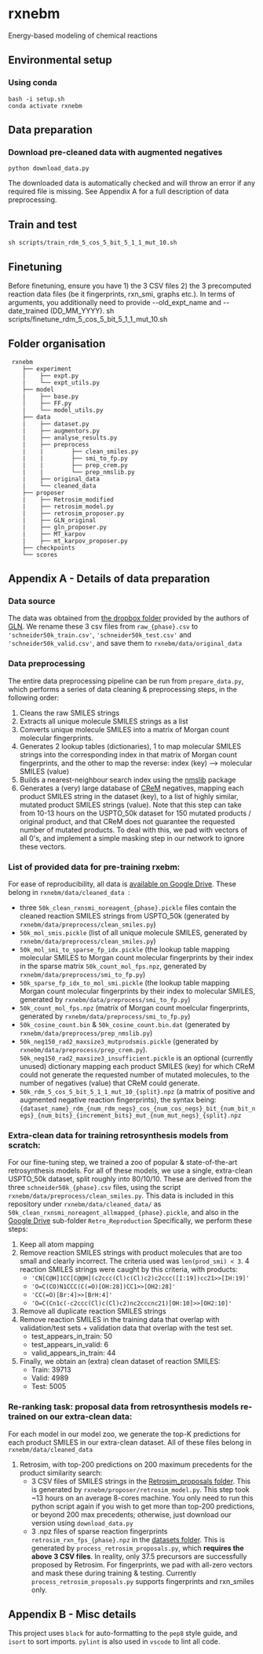 # rxnebm
Energy-based modeling of chemical reactions

## Environmental setup
### Using conda
    bash -i setup.sh
    conda activate rxnebm

## Data preparation
### Download pre-cleaned data with augmented negatives
    python download_data.py

The downloaded data is automatically checked and will throw an error if any required file is missing.
See Appendix A for a full description of data preprocessing.
 
## Train and test
    sh scripts/train_rdm_5_cos_5_bit_5_1_1_mut_10.sh
 
## Finetuning
Before finetuning, ensure you have 1) the 3 CSV files 2) the 3 precomputed reaction data files (be it fingerprints, rxn_smi, graphs etc.). In terms of arguments, you additionally need to provide --old_expt_name and --date_trained (DD_MM_YYYY).
    sh scripts/finetune_rdm_5_cos_5_bit_5_1_1_mut_10.sh 

## Folder organisation
```
 rxnebm
    ├── experiment
    │    ├── expt.py
    |    └── expt_utils.py
    ├── model
    |    ├── base.py
    │    ├── FF.py
    |    └── model_utils.py
    ├── data
    |    ├── dataset.py
    |    ├── augmentors.py
    |    ├── analyse_results.py
    |    ├── preprocess
    |    |        ├── clean_smiles.py    
    |    |        ├── smi_to_fp.py
    |    |        ├── prep_crem.py
    |    |        └── prep_nmslib.py
    |    ├── original_data  
    |    └── cleaned_data
    ├── proposer   
    |    ├── Retrosim_modified
    |    ├── retrosim_model.py
    |    ├── retrosim_proposer.py
    |    ├── GLN_original
    |    ├── gln_proposer.py
    |    ├── MT_karpov
    |    ├── mt_karpov_proposer.py
    ├── checkpoints
    └── scores
 ```

## Appendix A - Details of data preparation
### Data source
The data was obtained from [the dropbox folder](https://www.dropbox.com/sh/6ideflxcakrak10/AADN-TNZnuGjvwZYiLk7zvwra/schneider50k?dl=0&subfolder_nav_tracking=1) provided by the authors of [GLN](https://github.com/Hanjun-Dai/GLN). 
We rename these 3 csv files from ```raw_{phase}.csv``` to ```'schneider50k_train.csv'```, ```'schneider50k_test.csv'``` and ```'schneider50k_valid.csv'```, and save them to ```rxnebm/data/original_data``` <br>

### Data preprocessing
The entire data preprocessing pipeline can be run from ``` prepare_data.py ```, which performs a series of data cleaning & preprocessing steps, in the following order:
1. Cleans the raw SMILES strings
2. Extracts all unique molecule SMILES strings as a list
3. Converts unique molecule SMILES into a matrix of Morgan count molecular fingerprints.
4. Generates 2 lookup tables (dictionaries), 1 to map molecular SMILES strings into the corresponding index in that matrix of Morgan count fingerprints, and the other to map the reverse: index (key) --> molecular SMILES (value) 
5. Builds a nearest-neighbour search index using the [nmslib](https://github.com/DrrDom/crem) package
6. Generates a (very) large database of [CReM](https://github.com/DrrDom/crem) negatives, mapping each product SMILES string in the dataset (key), to a list of highly similar, mutated product SMILES strings (value). Note that this step can take from 10-13 hours on the USPTO_50k dataset for 150 mutated products / original product, and that CReM does not guarantee the requested number of mutated products. To deal with this, we pad with vectors of all 0's, and implement a simple masking step in our network to ignore these vectors. <br>

### List of provided data for pre-training rxebm:
For ease of reproducibility, all data is [available on Google Drive](https://drive.google.com/drive/folders/1ISXFL7SuVY_sW3z36hQfpyDMH1KF22nS?usp=sharing). These belong in ```rxnebm/data/cleaned_data ```: 
- three ```50k_clean_rxnsmi_noreagent_{phase}.pickle``` files contain the cleaned reaction SMILES strings from USPTO_50k (generated by ```rxnebm/data/preprocess/clean_smiles.py```)
- ```50k_mol_smis.pickle``` (list of all unique molecule SMILES, generated by ```rxnebm/data/preprocess/clean_smiles.py```) 
- ```50k_mol_smi_to_sparse_fp_idx.pickle``` (the lookup table mapping molecular SMILES to Morgan count molecular fingerprints by their index in the sparse matrix ```50k_count_mol_fps.npz```, generated by ```rxnebm/data/preprocess/smi_to_fp.py```) 
- ```50k_sparse_fp_idx_to_mol_smi.pickle``` (the lookup table mapping Morgan count molecular fingerprints by their index to molecular SMILES, generated by ```rxnebm/data/preprocess/smi_to_fp.py```) 
- ```50k_count_mol_fps.npz``` (matrix of Morgan count moelcular fingerprints, generated by ```rxnebm/data/preprocess/smi_to_fp.py```) 
- ```50k_cosine_count.bin``` & ```50k_cosine_count.bin.dat``` (generated by ```rxnebm/data/preprocess/prep_nmslib.py```)
- ```50k_neg150_rad2_maxsize3_mutprodsmis.pickle``` (generated by ```rxnebm/data/preprocess/prep_crem.py```). ```50k_neg150_rad2_maxsize3_insufficient.pickle``` is an optional (currently unused) dictionary mapping each product SMILES (key) for which CReM could not generate the requested number of mutated molecules, to the number of negatives (value) that CReM could generate. <br>
-  ```50k_rdm_5_cos_5_bit_5_1_1_mut_10_{split}.npz``` (a matrix of positive and augmented negative reaction fingerprints), the syntax being: ```{dataset_name}_rdm_{num_rdm_negs}_cos_{num_cos_negs}_bit_{num_bit_negs}_{num_bits}_{increment_bits}_mut_{num_mut_negs}_{split}.npz```

### Extra-clean data for training retrosynthesis models from scratch:
For our fine-tuning step, we trained a zoo of popular & state-of-the-art retrosynthesis models. For all of these models, we use a single, extra-clean USPTO_50k dataset, split roughly into 80/10/10. These are derived from the three ``` schneider50k_{phase}.csv ``` files, using the script ```rxnebm/data/preprocess/clean_smiles.py```. This data is included in this repository under ```rxnebm/data/cleaned_data/``` as ```50k_clean_rxnsmi_noreagent_allmapped_{phase}.pickle```, and also in the [Google Drive](https://drive.google.com/drive/folders/1ISXFL7SuVY_sW3z36hQfpyDMH1KF22nS?usp=sharing) sub-folder ```Retro_Reproduction``` 
Specifically, we perform these steps:
1. Keep all atom mapping
2. Remove reaction SMILES strings with product molecules that are too small and clearly incorrect. The criteria used was ```len(prod_smi) < 3```. 4 reaction SMILES strings were caught by this criteria, with products: 		
    - ```'CN[C@H]1CC[C@@H](c2ccc(Cl)c(Cl)c2)c2ccc([I:19])cc21>>[IH:19]'```
    - ```'O=C(CO)N1CCC(C(=O)[OH:28])CC1>>[OH2:28]'```
    - ```'CC(=O)[Br:4]>>[BrH:4]'```
    - ```'O=C(Cn1c(-c2ccc(Cl)c(Cl)c2)nc2cccnc21)[OH:10]>>[OH2:10]'```
3. Remove all duplicate reaction SMILES strings
4. Remove reaction SMILES in the training data that overlap with validation/test sets + validation data that overlap with the test set.
    - test_appears_in_train: 50
    - test_appears_in_valid: 6
    - valid_appears_in_train: 44
5. Finally, we obtain an (extra) clean dataset of reaction SMILES:
    - Train: 39713
    - Valid: 4989
    - Test: 5005
    
### Re-ranking task: proposal data from retrosynthesis models re-trained on our extra-clean data:
For each model in our model zoo, we generate the top-K predictions for each product SMILES in our extra-clean dataset. All of these files belong in ```rxnebm/data/cleaned_data ``` 
1. Retrosim, with top-200 predictions on 200 maximum precedents for the product similarity search: 
    - 3 CSV files of SMILES strings in the [Retrosim_proposals folder](https://drive.google.com/drive/folders/1HhzBwfa5Oykfxq11qM4oQIuw3ZGjJqYH). This is generated by ``` rxnebm/proposer/retrosim_model.py ```. This step took ~13 hours on an average 8-cores machine. You only need to run this python script again if you wish to get more than top-200 predictions, or beyond 200 max precedents; otherwise, just download our version using ``` download_data.py ```
    - 3 .npz files of sparse reaction fingerprints ``` retrosim_rxn_fps_{phase}.npz ``` in the [datasets folder](https://drive.google.com/drive/folders/1ISXFL7SuVY_sW3z36hQfpyDMH1KF22nS). This is generated by ``` process_retrosim_proposals.py ```, which **requires the above 3 CSV files**. In reality, only 37.5 precursors are successfully proposed by Retrosim. For fingerprints, we pad with all-zero vectors and mask these during training & testing. Currently ``` process_retrosim_proposals.py ``` supports fingerprints and rxn_smiles only. 

## Appendix B - Misc details
This project uses ``` black ``` for auto-formatting to the ``` pep8 ``` style guide, and ``` isort ``` to sort imports. ``` pylint ``` is also used in ``` vscode ``` to lint all code.
